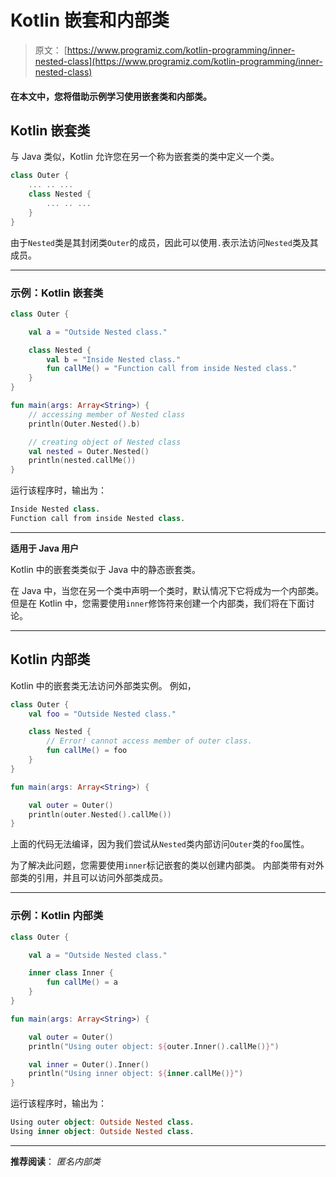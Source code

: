 # Kotlin 嵌套和内部类

> 原文： [https://www.programiz.com/kotlin-programming/inner-nested-class](https://www.programiz.com/kotlin-programming/inner-nested-class)

#### 在本文中，您将借助示例学习使用嵌套类和内部类。

## Kotlin 嵌套类

与 Java 类似，Kotlin 允许您在另一个称为嵌套类的类中定义一个类。

```kt
class Outer {
    ... .. ...
    class Nested {
        ... .. ...
    }
}
```

由于`Nested`类是其封闭类`Outer`的成员，因此可以使用`.`表示法访问`Nested`类及其成员。

* * *

### 示例：Kotlin 嵌套类

```kt
class Outer {

    val a = "Outside Nested class."

    class Nested {
        val b = "Inside Nested class."
        fun callMe() = "Function call from inside Nested class."
    }
}

fun main(args: Array<String>) {
    // accessing member of Nested class
    println(Outer.Nested().b)

    // creating object of Nested class
    val nested = Outer.Nested()
    println(nested.callMe())
}
```

运行该程序时，输出为：

```kt
Inside Nested class.
Function call from inside Nested class.
```

* * *

**适用于 Java 用户**

Kotlin 中的嵌套类类似于 Java 中的静态嵌套类。

在 Java 中，当您在另一个类中声明一个类时，默认情况下它将成为一个内部类。 但是在 Kotlin 中，您需要使用`inner`修饰符来创建一个内部类，我们将在下面讨论。

* * *

## Kotlin 内部类

Kotlin 中的嵌套类无法访问外部类实例。 例如，

```kt
class Outer {
    val foo = "Outside Nested class."

    class Nested {
        // Error! cannot access member of outer class.
        fun callMe() = foo
    }
}

fun main(args: Array<String>) {

    val outer = Outer()
    println(outer.Nested().callMe())
}
```

上面的代码无法编译，因为我们尝试从`Nested`类内部访问`Outer`类的`foo`属性。

为了解决此问题，您需要使用`inner`标记嵌套的类以创建内部类。 内部类带有对外部类的引用，并且可以访问外部类成员。

* * *

### 示例：Kotlin 内部类

```kt
class Outer {

    val a = "Outside Nested class."

    inner class Inner {
        fun callMe() = a
    }
}

fun main(args: Array<String>) {

    val outer = Outer()
    println("Using outer object: ${outer.Inner().callMe()}")

    val inner = Outer().Inner()
    println("Using inner object: ${inner.callMe()}")
}
```

运行该程序时，输出为：

```kt
Using outer object: Outside Nested class.
Using inner object: Outside Nested class.
```

* * *

**推荐阅读**： *匿名内部类*